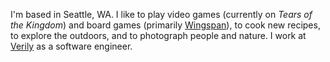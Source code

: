 I'm based in Seattle, WA. I like to play video games (currently on _Tears of the Kingdom_) and board games (primarily
[Wingspan](https://birdwidth.com)), to cook new recipes, to explore the outdoors, and to photograph people and nature. I
work at [Verily](https://verily.com) as a software engineer.